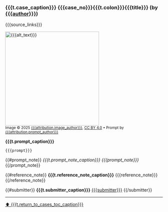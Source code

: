 <a id="cases-{{{case_no}}}"></a>
### {{{t.case_caption}}} {{{case_no}}}{{{t.colon}}}{{{title}}} (by [{{{author}}}]({{{author_link}}}))

{{{source_links}}}

<img src="cases/{{{case_no}}}/{{{image}}}" width="300" alt="{{{alt_text}}}"><br>
<sub>Image © 2025 <a href="{{{attribution.image_author_link}}}">{{{attribution.image_author}}}</a>, <a href="https://creativecommons.org/licenses/by/4.0/">CC BY 4.0</a> • Prompt by <a href="{{{attribution.prompt_author_link}}}">{{{attribution.prompt_author}}}</a></sub>

**{{{t.prompt_caption}}}**

```
{{{prompt}}}
```

{{#prompt_note}}
*{{{t.prompt_note_caption}}} {{{prompt_note}}}*
{{/prompt_note}}

{{#reference_note}}
**{{{t.reference_note_caption}}}** {{{reference_note}}}
{{/reference_note}}

{{#submitter}}
**{{{t.submitter_caption}}}** [{{{submitter}}}]({{{submitter_link}}})
{{/submitter}}

---

[⬆️ {{{t.return_to_cases_toc_caption}}}](#cases-toc)
